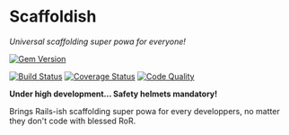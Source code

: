 # Scaffoldish

*Universal scaffolding super powa for everyone!*

[![Gem Version](https://badge.fury.io/rb/scaffoldish.svg)](http://badge.fury.io/rb/scaffoldish)


[![Build Status](https://travis-ci.org/debona/Scaffoldish.svg)](https://travis-ci.org/debona/Scaffoldish)
[![Coverage Status](https://coveralls.io/repos/debona/Scaffoldish/badge.png)](https://coveralls.io/r/debona/Scaffoldish)
[![Code Quality](https://codeclimate.com/github/debona/Scaffoldish.png)](https://codeclimate.com/github/debona/Scaffoldish)


**Under high development... Safety helmets mandatory!**

Brings Rails-ish scaffolding super powa for every developpers, no matter they don't code with blessed RoR.

